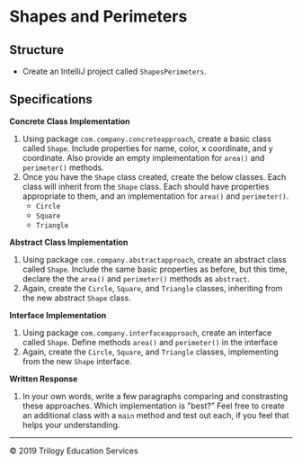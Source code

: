 # Shapes and Perimeters

## Structure

- Create an IntelliJ project called `ShapesPerimeters`.

## Specifications

**Concrete Class Implementation**
1. Using package `com.company.concreteapproach`, create a basic class called `Shape`.  Include properties for name, color, x coordinate, and y coordinate. Also provide an empty implementation for `area()` and `perimeter()` methods.
1. Once you have the `Shape` class created, create the below classes. Each class will inherit from the `Shape` class. Each should have properties appropriate to them, and an implementation for `area()` and `perimeter()`.
    - `Circle`
    - `Square`
    - `Triangle`

**Abstract Class Implementation**
1. Using package `com.company.abstractapproach`, create an abstract class called `Shape`.  Include the same basic properties as before, but this time, declare the the `area()` and `perimeter()` methods as `abstract`.
1. Again, create the `Circle`, `Square`, and `Triangle` classes, inheriting from the new abstract `Shape` class.

**Interface Implementation**
1. Using package `com.company.interfaceapproach`, create an interface called `Shape`. Define methods `area()` and `perimeter()` in the interface
1. Again, create the `Circle`, `Square`, and `Triangle` classes, implementing from the new `Shape` interface.

**Written Response**
1. In your own words, write a few paragraphs comparing and constrasting these approaches. Which implementation is "best?" Feel free to create an additional class with a `main` method and test out each, if you feel that helps your understanding.

---
© 2019 Trilogy Education Services